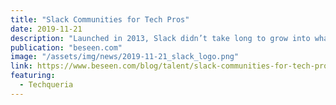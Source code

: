 ```yaml
---
title: "Slack Communities for Tech Pros"
date: 2019-11-21
description: "Launched in 2013, Slack didn’t take long to grow into what it is today: a collaboration hub with 10 million daily users sending a whopping one billion messages weekly. Slack is one of the most popular global solutions for team communication, but beyond messaging your coworkers about work (or what’s for lunch), the platform allows you to connect with like-minded tech professionals outside of your company circle through Slack communities."
publication: "beseen.com"
image: "/assets/img/news/2019-11-21_slack_logo.png"
link: https://www.beseen.com/blog/talent/slack-communities-for-tech-pros/
featuring:
  - Techqueria
---
```

